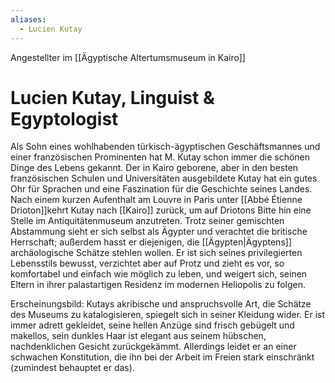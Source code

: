 ```yaml
---
aliases:
  - Lucien Kutay
---
```

Angestellter im [[Ägyptische Altertumsmuseum in Kairo]]
# Lucien Kutay, Linguist & Egyptologist
Als Sohn eines wohlhabenden türkisch-ägyptischen Geschäftsmannes und einer französischen Prominenten hat M. Kutay schon immer die schönen Dinge des Lebens gekannt. Der in Kairo geborene, aber in den besten französischen Schulen und Universitäten ausgebildete Kutay hat ein gutes Ohr für Sprachen und eine Faszination für die Geschichte seines Landes. Nach einem kurzen Aufenthalt am Louvre in Paris unter [[Abbé Étienne Drioton]]kehrt Kutay nach [[Kairo]] zurück, um auf Driotons Bitte hin eine Stelle im Antiquitätenmuseum anzutreten. Trotz seiner gemischten Abstammung sieht er sich selbst als Ägypter und verachtet die britische Herrschaft; außerdem hasst er diejenigen, die [[Ägypten|Ägyptens]] archäologische Schätze stehlen wollen. Er ist sich seines privilegierten Lebensstils bewusst, verzichtet aber auf Protz und zieht es vor, so komfortabel und einfach wie möglich zu leben, und weigert sich, seinen Eltern in ihrer palastartigen Residenz im modernen Heliopolis zu folgen.

Erscheinungsbild: Kutays akribische und anspruchsvolle Art, die Schätze des Museums zu katalogisieren, spiegelt sich in seiner Kleidung wider. Er ist immer adrett gekleidet, seine hellen Anzüge sind frisch gebügelt und makellos, sein dunkles Haar ist elegant aus seinem hübschen, nachdenklichen Gesicht zurückgekämmt. Allerdings leidet er an einer schwachen Konstitution, die ihn bei der Arbeit im Freien stark einschränkt (zumindest behauptet er das).